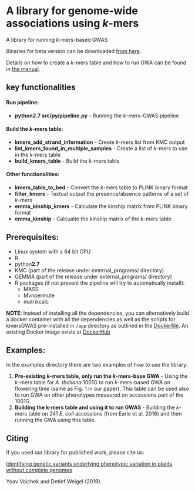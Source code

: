 # A library for genome-wide associations using *k*-mers
A library for running *k*-mers-based GWAS

Binaries for beta version can be downloaded [from here](https://github.com/voichek/kmersGWAS/releases/download/v0.2-beta/v0_2_beta.zip).

Details on how to create a *k*-mers table and how to run GWA can be found in [the manual](/manual.pdf).

## key functionalities
#### Run pipeline:
+ **python2.7 src/py/pipeline.py** - Running the *k*-mers-GWAS pipeline
#### Build the *k*-mers table:
+ **kmers_add_strand_information** - Create *k*-mers list from KMC output
+ **list_kmers_found_in_multiple_samples** - Create a list of *k*-mers to use in the *k*-mers table
+ **build_kmers_table** - Build the *k*-mers table 
#### Other functionalities:
+ **kmers_table_to_bed** - Convert the *k*-mers table to PLINK binary format
+ **filter_kmers** - Textual output the presence/absence patterns of a set of *k*-mers
+ **emma_kinship_kmers** - Calculate the kinship matrix from PLINK binary format
+ **emma_kinship** - Calcualte the kinship matrix of the *k*-mers table

## Prerequisites:
+ Linux system with a 64 bit CPU
+ R
+ python**2.7**
+ KMC (part of the release under external_programs/ directory)
+ GEMMA (part of the release under external_programs/ directory)
+ R packages (if not present the pipeline will try to automatically install):
  + MASS
  + Mvnpermute
  + matrixcalc

**NOTE**: Instead of installing all the dependencies, you can alternatively build a docker container with all the dependencies as well as the scripts for kmersGWAS pre-installed in `/app` directory as outlined in the [Dockerfile](Dockerfile). An existing Docker image exists at [DockerHub](https://hub.docker.com/repository/docker/tayabsoomro/kmer-gwas)

## Examples:
In the examples directory there are two examples of how to use the library:
1. **Pre-existing _k_-mers table, only run the _k_-mers-base GWA** - Using the _k_-mers table for _A. thaliana_ 1001G to run _k_-mers-based GWA on flowering time (same as Fig. 1 in our paper). This table can be used also to run GWA on other phenotypes measured on accessions part of the 1001G.
2. **Building the k-mers table and using it to run GWAS** - Building the _k_-mers table on 241 _E. coli_ accessions (from Earle et al. 2016) and then running the GWA using this table.

## Citing
If you used our library for published work, please cite us:

[Identifying genetic variants underlying phenotypic variation in plants without complete genomes](https://www.nature.com/articles/s41588-020-0612-7)

Yoav Voichek and Detlef Weigel (2019).
